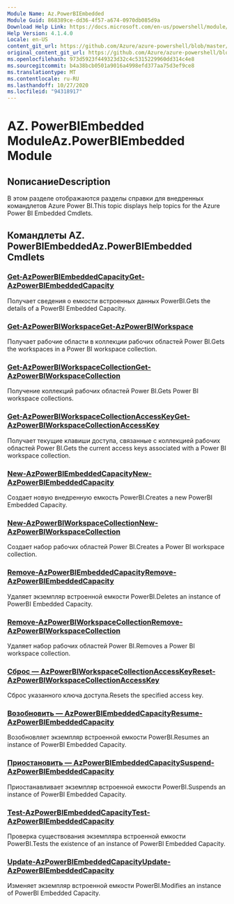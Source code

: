 ```yaml
---
Module Name: Az.PowerBIEmbedded
Module Guid: 868389ce-dd36-4f57-a674-0970db085d9a
Download Help Link: https://docs.microsoft.com/en-us/powershell/module/az.powerbiembedded
Help Version: 4.1.4.0
Locale: en-US
content_git_url: https://github.com/Azure/azure-powershell/blob/master/src/PowerBIEmbedded/PowerBIEmbedded/help/Az.PowerBIEmbedded.md
original_content_git_url: https://github.com/Azure/azure-powershell/blob/master/src/PowerBIEmbedded/PowerBIEmbedded/help/Az.PowerBIEmbedded.md
ms.openlocfilehash: 973d5923f449323d32c4c5315229960dd314c4e8
ms.sourcegitcommit: b4a38bcb0501a9016a4998efd377aa75d3ef9ce8
ms.translationtype: MT
ms.contentlocale: ru-RU
ms.lasthandoff: 10/27/2020
ms.locfileid: "94318917"
---
```

# <span data-ttu-id="abf14-101">AZ. PowerBIEmbedded Module</span><span class="sxs-lookup"><span data-stu-id="abf14-101">Az.PowerBIEmbedded Module</span></span>
## <span data-ttu-id="abf14-102">Nописание</span><span class="sxs-lookup"><span data-stu-id="abf14-102">Description</span></span>
<span data-ttu-id="abf14-103">В этом разделе отображаются разделы справки для внедренных командлетов Azure Power BI.</span><span class="sxs-lookup"><span data-stu-id="abf14-103">This topic displays help topics for the Azure Power BI Embedded Cmdlets.</span></span>

## <span data-ttu-id="abf14-104">Командлеты AZ. PowerBIEmbedded</span><span class="sxs-lookup"><span data-stu-id="abf14-104">Az.PowerBIEmbedded Cmdlets</span></span>
### [<span data-ttu-id="abf14-105">Get-AzPowerBIEmbeddedCapacity</span><span class="sxs-lookup"><span data-stu-id="abf14-105">Get-AzPowerBIEmbeddedCapacity</span></span>](Get-AzPowerBIEmbeddedCapacity.md)
<span data-ttu-id="abf14-106">Получает сведения о емкости встроенных данных PowerBI.</span><span class="sxs-lookup"><span data-stu-id="abf14-106">Gets the details of a PowerBI Embedded Capacity.</span></span>

### [<span data-ttu-id="abf14-107">Get-AzPowerBIWorkspace</span><span class="sxs-lookup"><span data-stu-id="abf14-107">Get-AzPowerBIWorkspace</span></span>](Get-AzPowerBIWorkspace.md)
<span data-ttu-id="abf14-108">Получает рабочие области в коллекции рабочих областей Power BI.</span><span class="sxs-lookup"><span data-stu-id="abf14-108">Gets the workspaces in a Power BI workspace collection.</span></span>

### [<span data-ttu-id="abf14-109">Get-AzPowerBIWorkspaceCollection</span><span class="sxs-lookup"><span data-stu-id="abf14-109">Get-AzPowerBIWorkspaceCollection</span></span>](Get-AzPowerBIWorkspaceCollection.md)
<span data-ttu-id="abf14-110">Получение коллекций рабочих областей Power BI.</span><span class="sxs-lookup"><span data-stu-id="abf14-110">Gets Power BI workspace collections.</span></span>

### [<span data-ttu-id="abf14-111">Get-AzPowerBIWorkspaceCollectionAccessKey</span><span class="sxs-lookup"><span data-stu-id="abf14-111">Get-AzPowerBIWorkspaceCollectionAccessKey</span></span>](Get-AzPowerBIWorkspaceCollectionAccessKey.md)
<span data-ttu-id="abf14-112">Получает текущие клавиши доступа, связанные с коллекцией рабочих областей Power BI.</span><span class="sxs-lookup"><span data-stu-id="abf14-112">Gets the current access keys associated with a Power BI workspace collection.</span></span>

### [<span data-ttu-id="abf14-113">New-AzPowerBIEmbeddedCapacity</span><span class="sxs-lookup"><span data-stu-id="abf14-113">New-AzPowerBIEmbeddedCapacity</span></span>](New-AzPowerBIEmbeddedCapacity.md)
<span data-ttu-id="abf14-114">Создает новую внедренную емкость PowerBI.</span><span class="sxs-lookup"><span data-stu-id="abf14-114">Creates a new PowerBI Embedded Capacity.</span></span>

### [<span data-ttu-id="abf14-115">New-AzPowerBIWorkspaceCollection</span><span class="sxs-lookup"><span data-stu-id="abf14-115">New-AzPowerBIWorkspaceCollection</span></span>](New-AzPowerBIWorkspaceCollection.md)
<span data-ttu-id="abf14-116">Создает набор рабочих областей Power BI.</span><span class="sxs-lookup"><span data-stu-id="abf14-116">Creates a Power BI workspace collection.</span></span>

### [<span data-ttu-id="abf14-117">Remove-AzPowerBIEmbeddedCapacity</span><span class="sxs-lookup"><span data-stu-id="abf14-117">Remove-AzPowerBIEmbeddedCapacity</span></span>](Remove-AzPowerBIEmbeddedCapacity.md)
<span data-ttu-id="abf14-118">Удаляет экземпляр встроенной емкости PowerBI.</span><span class="sxs-lookup"><span data-stu-id="abf14-118">Deletes an instance of PowerBI Embedded Capacity.</span></span>

### [<span data-ttu-id="abf14-119">Remove-AzPowerBIWorkspaceCollection</span><span class="sxs-lookup"><span data-stu-id="abf14-119">Remove-AzPowerBIWorkspaceCollection</span></span>](Remove-AzPowerBIWorkspaceCollection.md)
<span data-ttu-id="abf14-120">Удаляет набор рабочих областей Power BI.</span><span class="sxs-lookup"><span data-stu-id="abf14-120">Removes a Power BI workspace collection.</span></span>

### [<span data-ttu-id="abf14-121">Сброс — AzPowerBIWorkspaceCollectionAccessKey</span><span class="sxs-lookup"><span data-stu-id="abf14-121">Reset-AzPowerBIWorkspaceCollectionAccessKey</span></span>](Reset-AzPowerBIWorkspaceCollectionAccessKey.md)
<span data-ttu-id="abf14-122">Сброс указанного ключа доступа.</span><span class="sxs-lookup"><span data-stu-id="abf14-122">Resets the specified access key.</span></span>

### [<span data-ttu-id="abf14-123">Возобновить — AzPowerBIEmbeddedCapacity</span><span class="sxs-lookup"><span data-stu-id="abf14-123">Resume-AzPowerBIEmbeddedCapacity</span></span>](Resume-AzPowerBIEmbeddedCapacity.md)
<span data-ttu-id="abf14-124">Возобновляет экземпляр встроенной емкости PowerBI.</span><span class="sxs-lookup"><span data-stu-id="abf14-124">Resumes an instance of PowerBI Embedded Capacity.</span></span>

### [<span data-ttu-id="abf14-125">Приостановить — AzPowerBIEmbeddedCapacity</span><span class="sxs-lookup"><span data-stu-id="abf14-125">Suspend-AzPowerBIEmbeddedCapacity</span></span>](Suspend-AzPowerBIEmbeddedCapacity.md)
<span data-ttu-id="abf14-126">Приостанавливает экземпляр встроенной емкости PowerBI.</span><span class="sxs-lookup"><span data-stu-id="abf14-126">Suspends an instance of PowerBI Embedded Capacity.</span></span>

### [<span data-ttu-id="abf14-127">Test-AzPowerBIEmbeddedCapacity</span><span class="sxs-lookup"><span data-stu-id="abf14-127">Test-AzPowerBIEmbeddedCapacity</span></span>](Test-AzPowerBIEmbeddedCapacity.md)
<span data-ttu-id="abf14-128">Проверка существования экземпляра встроенной емкости PowerBI.</span><span class="sxs-lookup"><span data-stu-id="abf14-128">Tests the existence of an instance of PowerBI Embedded Capacity.</span></span>

### [<span data-ttu-id="abf14-129">Update-AzPowerBIEmbeddedCapacity</span><span class="sxs-lookup"><span data-stu-id="abf14-129">Update-AzPowerBIEmbeddedCapacity</span></span>](Update-AzPowerBIEmbeddedCapacity.md)
<span data-ttu-id="abf14-130">Изменяет экземпляр встроенной емкости PowerBI.</span><span class="sxs-lookup"><span data-stu-id="abf14-130">Modifies  an instance of PowerBI Embedded Capacity.</span></span>

